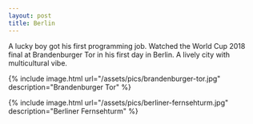 ```yaml
---
layout: post
title: Berlin
---
```


A lucky boy got his first programming job. Watched the World Cup 2018 final at Brandenburger Tor in his first day in Berlin. A lively city with multicultural vibe.

{% include image.html url="/assets/pics/brandenburger-tor.jpg" description="Brandenburger Tor" %}

{% include image.html url="/assets/pics/berliner-fernsehturm.jpg" description="Berliner Fernsehturm" %}
